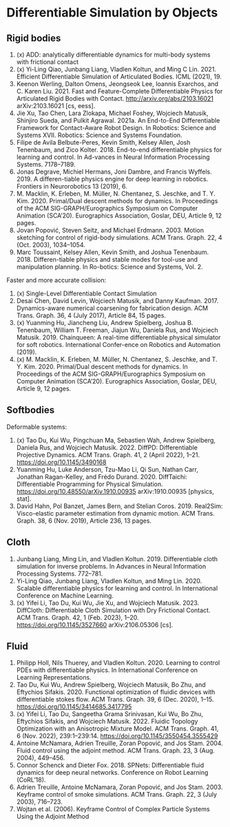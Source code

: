 # Differentiable Simulation by Objects

## Rigid bodies

1. (x) ADD: analytically differentiable dynamics for multi-body systems with frictional contact
2. (x) Yi-Ling Qiao, Junbang Liang, Vladlen Koltun, and Ming C Lin. 2021. Efficient Differentiable Simulation of Articulated Bodies. ICML (2021), 19.
3. Keenon Werling, Dalton Omens, Jeongseok Lee, Ioannis Exarchos, and C. Karen Liu. 2021. Fast and Feature-Complete Differentiable Physics for Articulated Rigid Bodies with Contact. http://arxiv.org/abs/2103.16021 arXiv:2103.16021 [cs, eess].
4. Jie Xu, Tao Chen, Lara Zlokapa, Michael Foshey, Wojciech Matusik, Shinjiro Sueda, and Pulkit Agrawal. 2021a. An End-to-End Differentiable Framework for Contact-Aware Robot Design. In Robotics: Science and Systems XVII. Robotics: Science and Systems Foundation.
5. Filipe de Avila Belbute-Peres, Kevin Smith, Kelsey Allen, Josh Tenenbaum, and Zico Kolter. 2018. End-to-end differentiable physics for learning and control. In Ad-vances in Neural Information Processing Systems. 7178–7189.
6. Jonas Degrave, Michiel Hermans, Joni Dambre, and Francis Wyffels. 2019. A differen-tiable physics engine for deep learning in robotics. Frontiers in Neurorobotics 13 (2019), 6.
7. M. Macklin, K. Erleben, M. Müller, N. Chentanez, S. Jeschke, and T. Y. Kim. 2020. Primal/Dual descent methods for dynamics. In Proceedings of the ACM SIG-GRAPH/Eurographics Symposium on Computer Animation (SCA’20). Eurographics Association, Goslar, DEU, Article 9, 12 pages.
8. Jovan Popović, Steven Seitz, and Michael Erdmann. 2003. Motion sketching for control of rigid-body simulations. ACM Trans. Graph. 22, 4 (Oct. 2003), 1034–1054.
9. Marc Toussaint, Kelsey Allen, Kevin Smith, and Joshua Tenenbaum. 2018. Differen-tiable physics and stable modes for tool-use and manipulation planning. In Ro-botics: Science and Systems, Vol. 2.

Faster and more accurate collision:

1. (x) Single-Level Differentiable Contact Simulation
2. Desai Chen, David Levin, Wojciech Matusik, and Danny Kaufman. 2017. Dynamics-aware numerical coarsening for fabrication design. ACM Trans. Graph. 36, 4 (July 2017), Article 84, 15 pages.
3. (x) Yuanming Hu, Jiancheng Liu, Andrew Spielberg, Joshua B. Tenenbaum, William T. Freeman, Jiajun Wu, Daniela Rus, and Wojciech Matusik. 2019. Chainqueen: A real-time differentiable physical simulator for soft robotics. International Confer-ence on Robotics and Automation (2019).
4. (x) M. Macklin, K. Erleben, M. Müller, N. Chentanez, S. Jeschke, and T. Y. Kim. 2020. Primal/Dual descent methods for dynamics. In Proceedings of the ACM SIG-GRAPH/Eurographics Symposium on Computer Animation (SCA’20). Eurographics Association, Goslar, DEU, Article 9, 12 pages.

## Softbodies

Deformable systems:

1. (x) Tao Du, Kui Wu, Pingchuan Ma, Sebastien Wah, Andrew Spielberg, Daniela Rus, and Wojciech Matusik. 2022. DiffPD: Differentiable Projective Dynamics. ACM Trans. Graph. 41, 2 (April 2022), 1–21. https://doi.org/10.1145/3490168
2. Yuanming Hu, Luke Anderson, Tzu-Mao Li, Qi Sun, Nathan Carr, Jonathan Ragan-Kelley, and Frédo Durand. 2020. DiffTaichi: Differentiable Programming for Physical Simulation. https://doi.org/10.48550/arXiv.1910.00935 arXiv:1910.00935 [physics, stat].
3. David Hahn, Pol Banzet, James Bern, and Stelian Coros. 2019. Real2Sim: Visco-elastic parameter estimation from dynamic motion. ACM Trans. Graph. 38, 6 (Nov. 2019), Article 236, 13 pages.

## Cloth

1. Junbang Liang, Ming Lin, and Vladlen Koltun. 2019. Differentiable cloth simulation for inverse problems. In Advances in Neural Information Processing Systems. 772–781.
2. Yi-Ling Qiao, Junbang Liang, Vladlen Koltun, and Ming Lin. 2020. Scalable differentiable physics for learning and control. In International Conference on Machine Learning.
3. (x) Yifei Li, Tao Du, Kui Wu, Jie Xu, and Wojciech Matusik. 2023. DiffCloth: Differentiable Cloth Simulation with Dry Frictional Contact. ACM Trans. Graph. 42, 1 (Feb. 2023), 1–20. https://doi.org/10.1145/3527660 arXiv:2106.05306 [cs].

## Fluid

1. Philipp Holl, Nils Thuerey, and Vladlen Koltun. 2020. Learning to control PDEs with differentiable physics. In International Conference on Learning Representations.
2. Tao Du, Kui Wu, Andrew Spielberg, Wojciech Matusik, Bo Zhu, and Eftychios Sifakis. 2020. Functional optimization of fluidic devices with differentiable stokes flow. ACM Trans. Graph. 39, 6 (Dec. 2020), 1–15. https://doi.org/10.1145/3414685.3417795
3. (x) Yifei Li, Tao Du, Sangeetha Grama Srinivasan, Kui Wu, Bo Zhu, Eftychios Sifakis, and Wojciech Matusik. 2022. Fluidic Topology Optimization with an Anisotropic Mixture Model. ACM Trans. Graph. 41, 6 (Nov. 2022), 239:1–239:14. https://doi.org/10.1145/3550454.3555429
4. Antoine McNamara, Adrien Treuille, Zoran Popović, and Jos Stam. 2004. Fluid control using the adjoint method. ACM Trans. Graph. 23, 3 (Aug. 2004), 449–456.
5. Connor Schenck and Dieter Fox. 2018. SPNets: Differentiable fluid dynamics for deep neural networks. Conference on Robot Learning (CoRL’18).
6. Adrien Treuille, Antoine McNamara, Zoran Popović, and Jos Stam. 2003. Keyframe control of smoke simulations. ACM Trans. Graph. 22, 3 (July 2003), 716–723.
7. Wojtan et al. (2006). Keyframe Control of Complex Particle Systems Using the Adjoint Method
